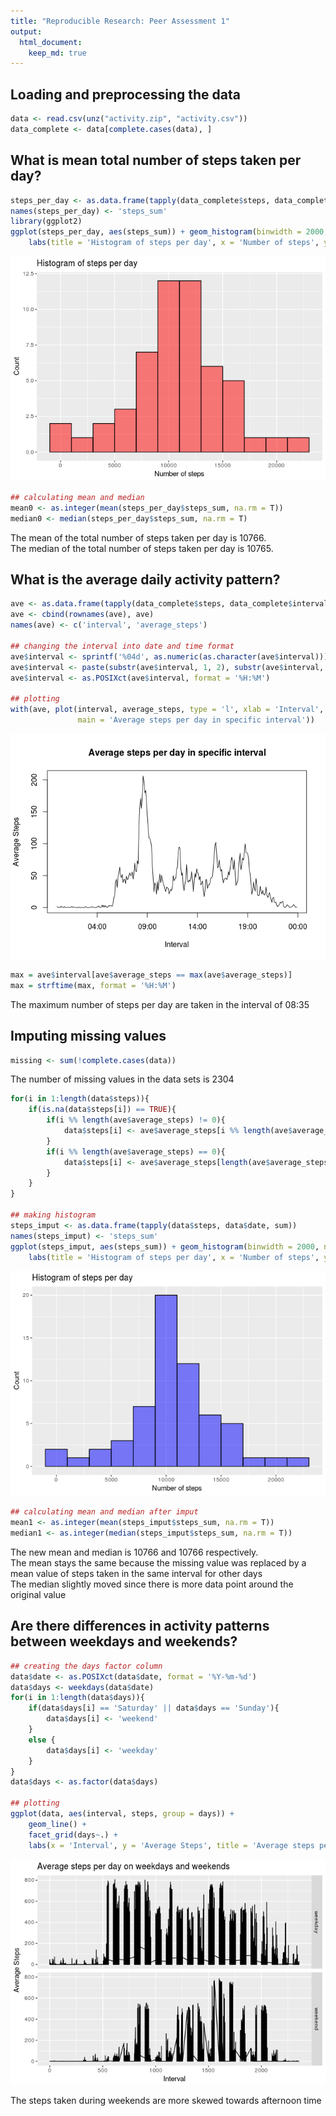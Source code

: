 ```yaml
---
title: "Reproducible Research: Peer Assessment 1"
output: 
  html_document:
    keep_md: true
---
```



## Loading and preprocessing the data

```r
data <- read.csv(unz("activity.zip", "activity.csv"))
data_complete <- data[complete.cases(data), ]
```

## What is mean total number of steps taken per day?

```r
steps_per_day <- as.data.frame(tapply(data_complete$steps, data_complete$date, sum))
names(steps_per_day) <- 'steps_sum'
library(ggplot2)
ggplot(steps_per_day, aes(steps_sum)) + geom_histogram(binwidth = 2000, na.rm = T, col = 'black', fill = 'red', alpha = 0.5) +
    labs(title = 'Histogram of steps per day', x = 'Number of steps', y = 'Count')
```

![](PA1_template_files/figure-html/histogram-1.png)<!-- -->

```r
## calculating mean and median
mean0 <- as.integer(mean(steps_per_day$steps_sum, na.rm = T))
median0 <- median(steps_per_day$steps_sum, na.rm = T)
```

The mean of the total number of steps taken per day is 10766.  
The median of the total number of steps taken per day is 10765.

## What is the average daily activity pattern?

```r
ave <- as.data.frame(tapply(data_complete$steps, data_complete$interval, mean))
ave <- cbind(rownames(ave), ave)
names(ave) <- c('interval', 'average_steps')

## changing the interval into date and time format
ave$interval <- sprintf('%04d', as.numeric(as.character(ave$interval)))
ave$interval <- paste(substr(ave$interval, 1, 2), substr(ave$interval, 3, 4), sep = ':')
ave$interval <- as.POSIXct(ave$interval, format = '%H:%M')

## plotting
with(ave, plot(interval, average_steps, type = 'l', xlab = 'Interval', ylab = 'Average Steps', 
               main = 'Average steps per day in specific interval'))
```

![](PA1_template_files/figure-html/time_series-1.png)<!-- -->

```r
max = ave$interval[ave$average_steps == max(ave$average_steps)]
max = strftime(max, format = '%H:%M')
```

The maximum number of steps per day are taken in the interval of 08:35

## Imputing missing values

```r
missing <- sum(!complete.cases(data))
```

The number of missing values in the data sets is 2304


```r
for(i in 1:length(data$steps)){
    if(is.na(data$steps[i]) == TRUE){
        if(i %% length(ave$average_steps) != 0){
            data$steps[i] <- ave$average_steps[i %% length(ave$average_steps)]
        }
        if(i %% length(ave$average_steps) == 0){
            data$steps[i] <- ave$average_steps[length(ave$average_steps)]
        }
    }
}

## making histogram
steps_imput <- as.data.frame(tapply(data$steps, data$date, sum))
names(steps_imput) <- 'steps_sum'
ggplot(steps_imput, aes(steps_sum)) + geom_histogram(binwidth = 2000, na.rm = T, col = 'black', fill = 'blue', alpha = 0.5) + 
    labs(title = 'Histogram of steps per day', x = 'Number of steps', y = 'Count')
```

![](PA1_template_files/figure-html/imput-1.png)<!-- -->

```r
## calculating mean and median after imput
mean1 <- as.integer(mean(steps_imput$steps_sum, na.rm = T))
median1 <- as.integer(median(steps_imput$steps_sum, na.rm = T))
```

The new mean and median is 10766 and 10766 respectively.  
The mean stays the same because the missing value was replaced by a mean value of steps taken in the same interval for other days  
The median slightly moved since there is more data point around the original value

## Are there differences in activity patterns between weekdays and weekends?

```r
## creating the days factor column
data$date <- as.POSIXct(data$date, format = '%Y-%m-%d')
data$days <- weekdays(data$date)
for(i in 1:length(data$days)){
    if(data$days[i] == 'Saturday' || data$days == 'Sunday'){
        data$days[i] <- 'weekend'
    }
    else {
        data$days[i] <- 'weekday'
    }
}
data$days <- as.factor(data$days)

## plotting
ggplot(data, aes(interval, steps, group = days)) + 
    geom_line() + 
    facet_grid(days~.) + 
    labs(x = 'Interval', y = 'Average Steps', title = 'Average steps per day on weekdays and weekends')
```

![](PA1_template_files/figure-html/week-1.png)<!-- -->

The steps taken during weekends are more skewed towards afternoon time
